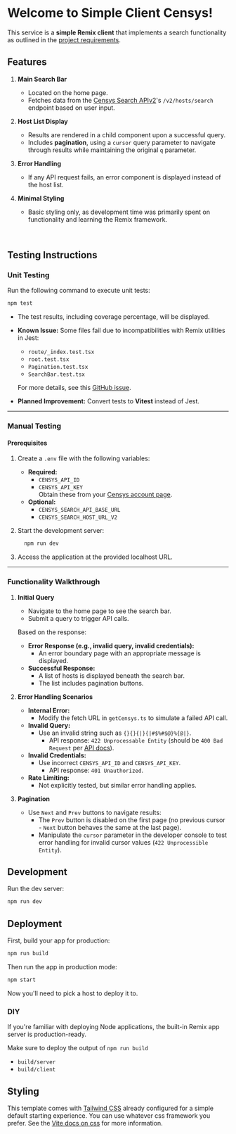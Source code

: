 # Welcome to Simple Client Censys!

This service is a **simple Remix client** that implements a search functionality as outlined in the [project requirements](https://app2.greenhouse.io/tests/bbd476491d5c5ba70b3d0e65de12c200?utm_medium=email&utm_source=TakeHomeTest).

## Features

1. **Main Search Bar**
   - Located on the home page.
   - Fetches data from the [Censys Search APIv2](https://search.censys.io/api)'s `/v2/hosts/search` endpoint based on user input.

2. **Host List Display**
   - Results are rendered in a child component upon a successful query.
   - Includes **pagination**, using a `cursor` query parameter to navigate through results while maintaining the original `q` parameter.

3. **Error Handling**
   - If any API request fails, an error component is displayed instead of the host list.

4. **Minimal Styling**
   - Basic styling only, as development time was primarily spent on functionality and learning the Remix framework.

<br/>

## Testing Instructions

### Unit Testing

Run the following command to execute unit tests:

```sh
npm test
```

- The test results, including coverage percentage, will be displayed.
- **Known Issue:** Some files fail due to incompatibilities with Remix utilities in Jest:
  - `route/_index.test.tsx`
  - `root.test.tsx`
  - `Pagination.test.tsx`
  - `SearchBar.test.tsx`
  
  For more details, see this [GitHub issue](https://github.com/remix-run/remix/issues/8481#issuecomment-2425051833).

- **Planned Improvement:** Convert tests to **Vitest** instead of Jest.
---
### Manual Testing

#### Prerequisites

1. Create a `.env` file with the following variables:
    - **Required:** 
        - `CENSYS_API_ID`
        - `CENSYS_API_KEY`  
          Obtain these from your [Censys account page](https://search.censys.io/account/api).
    - **Optional:** 
        - `CENSYS_SEARCH_API_BASE_URL`
        - `CENSYS_SEARCH_HOST_URL_V2`

2. Start the development server:

    ```sh
      npm run dev
    ``` 
3. Access the application at the provided localhost URL.
---
### Functionality Walkthrough
1. **Initial Query**
   - Navigate to the home page to see the search bar.
   - Submit a query to trigger API calls.

   Based on the response:
   - **Error Response (e.g., invalid query, invalid credentials):**
     - An error boundary page with an appropriate message is displayed.
   - **Successful Response:**
     - A list of hosts is displayed beneath the search bar.
     - The list includes pagination buttons.

2. **Error Handling Scenarios**
   - **Internal Error:** 
     - Modify the fetch URL in `getCensys.ts` to simulate a failed API call.
   - **Invalid Query:** 
     - Use an invalid string such as `{}{}{|}{|#$%#$@}%{@|}`.  
       - API response: `422 Unprocessable Entity` (should be `400 Bad Request` per [API docs](https://search.censys.io/api#/hosts/searchHosts)).
   - **Invalid Credentials:** 
     - Use incorrect `CENSYS_API_ID` and `CENSYS_API_KEY`.
       - API response: `401 Unauthorized`.
   - **Rate Limiting:** 
     - Not explicitly tested, but similar error handling applies.

3. **Pagination**
   - Use `Next` and `Prev` buttons to navigate results:
     - The `Prev` button is disabled on the first page (no previous cursor - `Next` button behaves the same at the last page).
     - Manipulate the `cursor` parameter in the developer console to test error handling for invalid cursor values (`422 Unprocessible Entity`).



## Development

Run the dev server:

```sh
npm run dev
```

## Deployment

First, build your app for production:

```sh
npm run build
```

Then run the app in production mode:

```sh
npm start
```

Now you'll need to pick a host to deploy it to.

### DIY

If you're familiar with deploying Node applications, the built-in Remix app server is production-ready.

Make sure to deploy the output of `npm run build`

- `build/server`
- `build/client`

## Styling

This template comes with [Tailwind CSS](https://tailwindcss.com/) already configured for a simple default starting experience. You can use whatever css framework you prefer. See the [Vite docs on css](https://vitejs.dev/guide/features.html#css) for more information.
